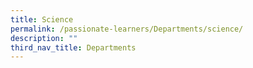 ```yaml
---
title: Science
permalink: /passionate-learners/Departments/science/
description: ""
third_nav_title: Departments
---
```

